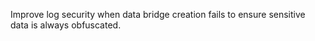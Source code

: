 Improve log security when data bridge creation fails to ensure sensitive data is always obfuscated.
